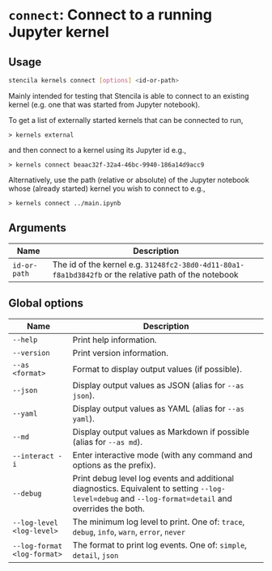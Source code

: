 <!-- Generated from doc comments in Rust. Do not edit. -->

# `connect`: Connect to a running Jupyter kernel

## Usage

```sh
stencila kernels connect [options] <id-or-path>
```

Mainly intended for testing that Stencila is able to connect
to an existing kernel (e.g. one that was started from Jupyter notebook).

To get a list of externally started kernels that can be connected to run,

```stencila
> kernels external
```

and then connect to a kernel using its Jupyter id e.g.,

```stencila
> kernels connect beaac32f-32a4-46bc-9940-186a14d9acc9
```

Alternatively, use the path (relative or absolute) of the Jupyter notebook
whose (already started) kernel you wish to connect to e.g.,

```stencila
> kernels connect ../main.ipynb
```

## Arguments

| Name         | Description                                                                                           |
| ------------ | ----------------------------------------------------------------------------------------------------- |
| `id-or-path` | The id of the kernel e.g. `31248fc2-38d0-4d11-80a1-f8a1bd3842fb` or the relative path of the notebook |

## Global options

| Name                        | Description                                                                                                                                          |
| --------------------------- | ---------------------------------------------------------------------------------------------------------------------------------------------------- |
| `--help`                    | Print help information.                                                                                                                              |
| `--version`                 | Print version information.                                                                                                                           |
| `--as <format>`             | Format to display output values (if possible).                                                                                                       |
| `--json`                    | Display output values as JSON (alias for `--as json`).                                                                                               |
| `--yaml`                    | Display output values as YAML (alias for `--as yaml`).                                                                                               |
| `--md`                      | Display output values as Markdown if possible (alias for `--as md`).                                                                                 |
| `--interact -i`             | Enter interactive mode (with any command and options as the prefix).                                                                                 |
| `--debug`                   | Print debug level log events and additional diagnostics. Equivalent to setting `--log-level=debug` and `--log-format=detail` and overrides the both. |
| `--log-level <log-level>`   | The minimum log level to print. One of: `trace`, `debug`, `info`, `warn`, `error`, `never`                                                           |
| `--log-format <log-format>` | The format to print log events. One of: `simple`, `detail`, `json`                                                                                   |
